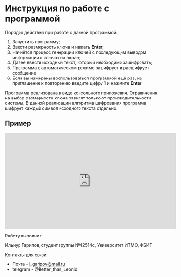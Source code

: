 # Инструкция по работе с программой

Порядок действий при работе с данной программой:

1. Запустить программу;
2. Ввести размерность ключа и нажать **Enter**;
3. Начнётся процесс генерации ключей с последующим выводом информации о ключах на экран;
4. Далее ввести исходный текст, который необходимо зашифровать;
5. Программа в автоматическом режиме зашифрует и расшифрует сообщение
6. Если вы намерены воспользоваться программой ещё раз, на приглашение к повторению введите цифру **1** и нажмите **Enter**

Программа реализована в виде консольного приложения.  Ограничения на выбор размерности ключа зависят только от производительности системы.
В данной реализации алгоритма шифрования программа шифрует каждый символ исходного текста отдельно.

## Пример

<center><iframe width="560" height="315" src="https://youtu.be/4BHT_IEKq0o" frameborder="0" allowfullscreen></iframe></center>

Работу выполнил:

Ильнур Гарипов, студент группы №42514c, Университет ИТМО, ФБИТ

Контакты для связи:
- Почта - i_garipov@mail.ru
- telegram - @Better_than_Leonid
